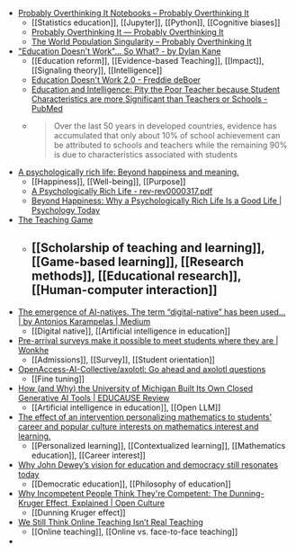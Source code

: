- [Probably Overthinking It Notebooks – Probably Overthinking It](https://www.allendowney.com/blog/2024/01/12/probably-overthinking-it-notebooks/)
	- [[Statistics education]], [[Jupyter]], [[Python]], [[Cognitive biases]]
	- [Probably Overthinking It — Probably Overthinking It](https://allendowney.github.io/ProbablyOverthinkingIt/intro.html)
	- [The World Population Singularity – Probably Overthinking It](https://www.allendowney.com/blog/2023/10/22/the-world-population-singularity/)
- ["Education Doesn't Work"... So What? - by Dylan Kane](https://fivetwelvethirteen.substack.com/p/education-doesnt-work-so-what)
	- [[Education reform]], [[Evidence-based Teaching]], [[Impact]], [[Signaling theory]], [[Intelligence]]
	- [Education Doesn't Work 2.0 - Freddie deBoer](https://freddiedeboer.substack.com/p/education-doesnt-work-20)
	- [Education and Intelligence: Pity the Poor Teacher because Student Characteristics are more Significant than Teachers or Schools - PubMed](https://pubmed.ncbi.nlm.nih.gov/27919311/)
	- >Over the last 50 years in developed countries, evidence has accumulated that only about 10% of school achievement can be attributed to schools and teachers while the remaining 90% is due to characteristics associated with students
- [A psychologically rich life: Beyond happiness and meaning.](https://psycnet.apa.org/doiLanding?doi=10.1037%2Frev0000317)
	- [[Happiness]], [[Well-being]], [[Purpose]]
	- [A Psychologically Rich Life - rev-rev0000317.pdf](https://www.apa.org/pubs/journals/releases/rev-rev0000317.pdf)
	- [Beyond Happiness: Why a Psychologically Rich Life Is a Good Life | Psychology Today](https://www.psychologytoday.com/us/blog/living-single/202108/beyond-happiness-why-psychologically-rich-life-is-good-life)
- [The Teaching Game](https://theteachinggame.com/)
	- [[Scholarship of teaching and learning]], [[Game-based learning]], [[Research methods]], [[Educational research]], [[Human-computer interaction]]
		-
- [The emergence of AI-natives. The term “digital-native” has been used… | by Antonios Karampelas | Medium](https://medium.com/@antonioskarampelas/the-emergence-of-ai-natives-6d67b2543561)
	- [[Digital native]], [[Artificial intelligence in education]]
- [Pre-arrival surveys make it possible to meet students where they are | Wonkhe](https://wonkhe.com/blogs/pre-arrival-surveys-make-it-possible-to-meet-students-where-they-are/)
	- [[Admissions]], [[Survey]], [[Student orientation]]
- [OpenAccess-AI-Collective/axolotl: Go ahead and axolotl questions](https://github.com/OpenAccess-AI-Collective/axolotl)
	- [[Fine tuning]]
- [How (and Why) the University of Michigan Built Its Own Closed Generative AI Tools | EDUCAUSE Review](https://er.educause.edu/articles/2024/2/how-and-why-the-university-of-michigan-built-its-own-closed-generative-ai-tools)
	- [[Artificial intelligence in education]], [[Open LLM]]
- [The effect of an intervention personalizing mathematics to students’ career and popular culture interests on mathematics interest and learning.](https://psycnet.apa.org/record/2024-52176-001)
	- [[Personalized learning]], [[Contextualized learning]], [[Mathematics education]], [[Career interest]]
- [Why John Dewey’s vision for education and democracy still resonates today](https://theconversation.com/why-john-deweys-vision-for-education-and-democracy-still-resonates-today-222849)
	- [[Democratic education]], [[Philosophy of education]]
- [Why Incompetent People Think They're Competent: The Dunning-Kruger Effect, Explained | Open Culture](https://www.openculture.com/2024/02/why-incompetent-people-think-theyre-competent-the-dunning-kruger-effect-explained.html)
	- [[Dunning Kruger effect]]
- [We Still Think Online Teaching Isn’t Real Teaching](https://www.chronicle.com/article/we-still-think-online-teaching-isnt-real-teaching?trk=feed_main-feed-card_feed-article-content)
	- [[Online teaching]], [[Online vs. face-to-face teaching]]
-
